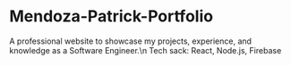 # Mendoza-Patrick-Portfolio
A professional website to showcase my projects, experience, and knowledge as a Software Engineer.\n
Tech sack: React, Node.js, Firebase
